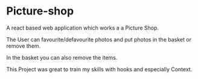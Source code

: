 # Picture-shop

A react based web application which works a a Picture Shop.

The User can favourite/defavourite photos and put photos in the basket or remove them.

In the basket you can also remove the items.

This Project was great to train my skills with hooks and especially Context.
